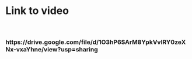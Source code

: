 <H1>Link to video</h1><br>
<h3>https://drive.google.com/file/d/1O3hP6SArM8YpkVvIRY0zeXNx-vxaYhne/view?usp=sharing</h3>
